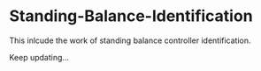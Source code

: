 # Standing-Balance-Identification

This inlcude the work of standing balance controller identification.

Keep updating...
